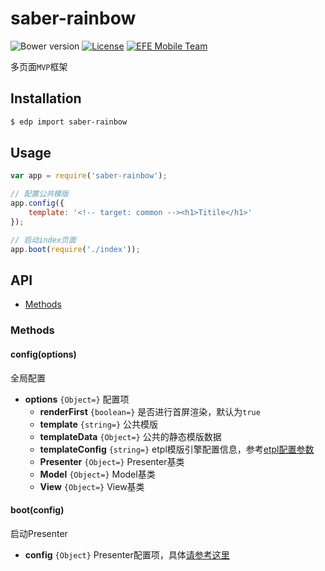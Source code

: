 saber-rainbow
===

![Bower version](https://img.shields.io/bower/v/saber-rainbow.svg?style=flat-square) [![License](https://img.shields.io/npm/l/saber-rainbow.svg?style=flat-square)](./LICENSE) [![EFE Mobile Team](https://img.shields.io/badge/EFE-Mobile_Team-blue.svg?style=flat-square)](http://efe.baidu.com)

多页面`MVP`框架

## Installation

```sh
$ edp import saber-rainbow
```

## Usage

```js
var app = require('saber-rainbow');

// 配置公共模版
app.config({
    template: '<!-- target: common --><h1>Titile</h1>'
});

// 启动index页面
app.boot(require('./index'));
```

## API

* [Methods](#methods)

### Methods

#### config(options)

全局配置

* **options** `{Object=}` 配置项
    * **renderFirst** `{boolean=}` 是否进行首屏渲染，默认为`true`
    * **template** `{string=}` 公共模版
    * **templateData** `{Object=}` 公共的静态模版数据
    * **templateConfig** `{string=}` etpl模版引擎配置信息，参考[etpl配置参数](https://github.com/ecomfe/etpl/blob/master/doc/config.md)
    * **Presenter** `{Object=}` Presenter基类
    * **Model** `{Object=}` Model基类
    * **View** `{Object=}` View基类

#### boot(config)

启动Presenter

* **config** `{Object}` Presenter配置项，具体[请参考这里](https://github.com/ecomfe/saber-mm/blob/master/doc/presenter.md)
